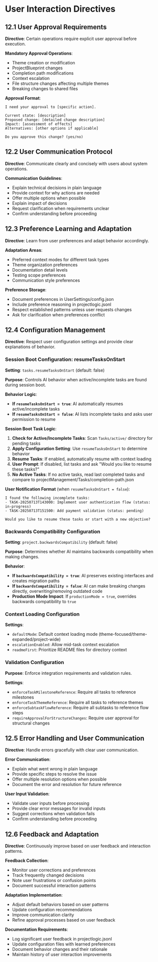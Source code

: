 # User Interaction Directives

## 12.1 User Approval Requirements

**Directive**: Certain operations require explicit user approval before execution.

**Mandatory Approval Operations**:
- Theme creation or modification
- ProjectBlueprint changes
- Completion path modifications
- Context escalation
- File structure changes affecting multiple themes
- Breaking changes to shared files

**Approval Format**:
```
I need your approval to [specific action].

Current state: [description]
Proposed change: [detailed change description]
Impact: [assessment of effects]
Alternatives: [other options if applicable]

Do you approve this change? (yes/no)
```

## 12.2 User Communication Protocol

**Directive**: Communicate clearly and concisely with users about system operations.

**Communication Guidelines**:
- Explain technical decisions in plain language
- Provide context for why actions are needed
- Offer multiple options when possible
- Explain impact of decisions
- Request clarification when requirements unclear
- Confirm understanding before proceeding

## 12.3 Preference Learning and Adaptation

**Directive**: Learn from user preferences and adapt behavior accordingly.

**Adaptation Areas**:
- Preferred context modes for different task types
- Theme organization preferences
- Documentation detail levels
- Testing scope preferences
- Communication style preferences

**Preference Storage**:
- Document preferences in UserSettings/config.json
- Include preference reasoning in projectlogic.jsonl
- Respect established patterns unless user requests changes
- Ask for clarification when preferences conflict

## 12.4 Configuration Management

**Directive**: Respect user configuration settings and provide clear explanations of behavior.

### Session Boot Configuration: resumeTasksOnStart

**Setting**: `tasks.resumeTasksOnStart` (default: false)

**Purpose**: Controls AI behavior when active/incomplete tasks are found during session boot.

**Behavior Logic**:
- **If `resumeTasksOnStart = true`**: AI automatically resumes active/incomplete tasks
- **If `resumeTasksOnStart = false`**: AI lists incomplete tasks and asks user permission to resume

**Session Boot Task Logic**:
1. **Check for Active/Incomplete Tasks**: Scan `Tasks/active/` directory for pending tasks
2. **Apply Configuration Setting**: Use `resumeTasksOnStart` to determine behavior
3. **Resume Tasks**: If enabled, automatically resume with context loading
4. **User Prompt**: If disabled, list tasks and ask "Would you like to resume these tasks?"
5. **No Active Tasks**: If no active tasks, read last completed tasks and compare to projectManagement/Tasks/completion-path.json

**User Notification Format** (when `resumeTasksOnStart = false`):
```
I found the following incomplete tasks:
- TASK-20250713T143000: Implement user authentication flow (status: in-progress)
- TASK-20250713T151500: Add payment validation (status: pending)

Would you like to resume these tasks or start with a new objective?
```

### Backwards Compatibility Configuration

**Setting**: `project.backwardsCompatibility` (default: false)

**Purpose**: Determines whether AI maintains backwards compatibility when making changes.

**Behavior**:
- **If `backwardsCompatibility = true`**: AI preserves existing interfaces and creates migration paths
- **If `backwardsCompatibility = false`**: AI can make breaking changes directly, overwriting/removing outdated code
- **Production Mode Impact**: If `productionMode = true`, overrides backwards compatibility to `true`

### Context Loading Configuration

**Settings**:
- `defaultMode`: Default context loading mode (theme-focused/theme-expanded/project-wide)
- `escalationEnabled`: Allow mid-task context escalation
- `readmeFirst`: Prioritize README files for directory context

### Validation Configuration

**Purpose**: Enforce integration requirements and validation rules.

**Settings**:
- `enforceTaskMilestoneReference`: Require all tasks to reference milestones
- `enforceTaskThemeReference`: Require all tasks to reference themes
- `enforceSubtaskFlowReference`: Require all subtasks to reference flow steps
- `requireApprovalForStructureChanges`: Require user approval for structural changes

## 12.5 Error Handling and User Communication

**Directive**: Handle errors gracefully with clear user communication.

**Error Communication**:
- Explain what went wrong in plain language
- Provide specific steps to resolve the issue
- Offer multiple resolution options when possible
- Document the error and resolution for future reference

**User Input Validation**:
- Validate user inputs before processing
- Provide clear error messages for invalid inputs
- Suggest corrections when validation fails
- Confirm understanding before proceeding

## 12.6 Feedback and Adaptation

**Directive**: Continuously improve based on user feedback and interaction patterns.

**Feedback Collection**:
- Monitor user corrections and preferences
- Track frequently changed decisions
- Note user frustrations or confusion points
- Document successful interaction patterns

**Adaptation Implementation**:
- Adjust default behaviors based on user patterns
- Update configuration recommendations
- Improve communication clarity
- Refine approval processes based on user feedback

**Documentation Requirements**:
- Log significant user feedback in projectlogic.jsonl
- Update configuration files with learned preferences
- Document behavior changes and their rationale
- Maintain history of user interaction improvements
